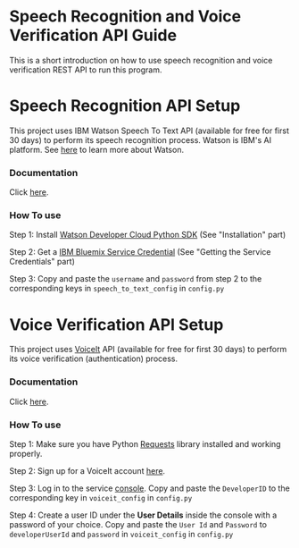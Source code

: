 # Speech Recognition and Voice Verification API Guide
This is a short introduction on how to use speech recognition and voice verification REST API to run this program.

# Speech Recognition API Setup
This project uses IBM Watson Speech To Text API (available for free for first 30 days) to perform its speech recognition process. Watson is IBM's AI platform. See [here](https://www.ibm.com/watson/) to learn more about Watson.

### Documentation 
Click [here](https://www.ibm.com/watson/developercloud/doc/speech-to-text/index.html).

### How To use
Step 1: Install [Watson Developer Cloud Python SDK](https://github.com/watson-developer-cloud/python-sdk/blob/master/README.md) (See "Installation" part)

Step 2: Get a [IBM Bluemix Service Credential](https://github.com/watson-developer-cloud/python-sdk/blob/master/README.md) (See "Getting the Service Credentials" part)

Step 3: Copy and paste the `username` and `password` from step 2 to the corresponding keys in `speech_to_text_config` in `config.py`

# Voice Verification API Setup
This project uses [VoiceIt](https://siv.voiceprintportal.com/) API (available for free for first 30 days) to perform its voice verification (authentication) process. 

### Documentation 
Click [here](https://siv.voiceprintportal.com/apidocs).

### How To use
Step 1: Make sure you have Python [Requests](http://docs.python-requests.org/en/latest/user/install/) library installed and working properly.

Step 2: Sign up for a VoiceIt account [here](https://siv.voiceprintportal.com/signup).

Step 3: Log in to the service [console](https://siv.voiceprintportal.com/console). Copy and paste the `DeveloperID` to the corresponding key in `voiceit_config` in `config.py`

Step 4: Create a user ID under the **User Details** inside the console with a password of your choice. Copy and paste the `User Id` and `Password` to `developerUserId` and `password` in `voiceit_config` in `config.py`
